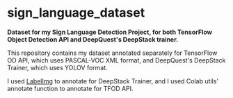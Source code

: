 # sign_language_dataset
**Dataset for my Sign Language Detection Project, for both TensorFlow Object Detection API and DeepQuest's DeepStack trainer.**

This repository contains my dataset annotated separately for TensorFlow OD API, which uses PASCAL-VOC XML format, and DeepQuest's DeepStack Trainer, 
which uses YOLOV format.

I used [LabelImg](https://github.com/tzutalin/labelImg) to annotate for DeepStack Trainer, and I used Colab utils' annotate function 
to annotate for TFOD API.
